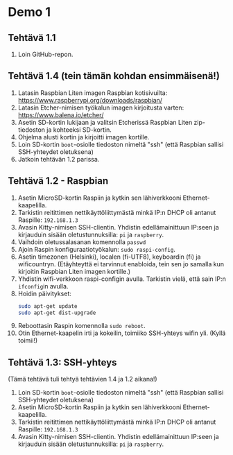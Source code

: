 # Demo 1

## Tehtävä 1.1
1. Loin GitHub-repon.

## Tehtävä 1.4 (tein tämän kohdan ensimmäisenä!)
1. Latasin Raspbian Liten imagen Raspbian kotisivuilta: https://www.raspberrypi.org/downloads/raspbian/
2. Latasin Etcher-nimisen työkalun imagen kirjoitusta varten: https://www.balena.io/etcher/
3. Asetin SD-kortin lukijaan ja valitsin Etcherissä Raspbian Liten zip-tiedoston ja kohteeksi SD-kortin.
4. Ohjelma alusti kortin ja kirjoitti imagen kortille.
5. Loin SD-kortin `boot`-osiolle tiedoston nimeltä "ssh" (että Raspbian sallisi SSH-yhteydet oletuksena)
6. Jatkoin tehtävän 1.2 parissa.

## Tehtävä 1.2 - Raspbian
1. Asetin MicroSD-kortin Raspiin ja kytkin sen lähiverkkooni Ethernet-kaapelilla.
2. Tarkistin reitittimen nettikäyttöliittymästä minkä IP:n DHCP oli antanut Raspille: `192.168.1.3`
3. Avasin Kitty-nimisen SSH-clientin. Yhdistin edellämainittuun IP:seen ja kirjauduin sisään oletustunnuksilla: `pi` ja `raspberry`.
4. Vaihdoin oletussalasanan komennolla `passwd`
5. Ajoin Raspin konfiguraatiotyökalun: `sudo raspi-config`.
6. Asetin timezonen (Helsinki), localen (fi-UTF8), keyboardin (fi) ja wificountryn. (Etäyhteyttä ei tarvinnut enabloida, tein sen jo samalla kun kirjoitin Raspbian Liten imagen kortille.)
7. Yhdistin wifi-verkkoon raspi-configin avulla. Tarkistin vielä, että sain IP:n `ifconfig`in avulla.
8. Hoidin päivitykset:
    ```bash
    sudo apt-get update
    sudo apt-get dist-upgrade
    ```
9. Reboottasin Raspin komennolla `sudo reboot`.
10. Otin Ethernet-kaapelin irti ja kokeilin, toimiiko SSH-yhteys wifin yli. (Kyllä toimii!)

## Tehtävä 1.3: SSH-yhteys
(Tämä tehtävä tuli tehtyä tehtävien 1.4 ja 1.2 aikana!)
1. Loin SD-kortin `boot`-osiolle tiedoston nimeltä "ssh" (että Raspbian sallisi SSH-yhteydet oletuksena)
2. Asetin MicroSD-kortin Raspiin ja kytkin sen lähiverkkooni Ethernet-kaapelilla.
3. Tarkistin reitittimen nettikäyttöliittymästä minkä IP:n DHCP oli antanut Raspille: `192.168.1.3`
4. Avasin Kitty-nimisen SSH-clientin. Yhdistin edellämainittuun IP:seen ja kirjauduin sisään oletustunnuksilla: `pi` ja `raspberry`.